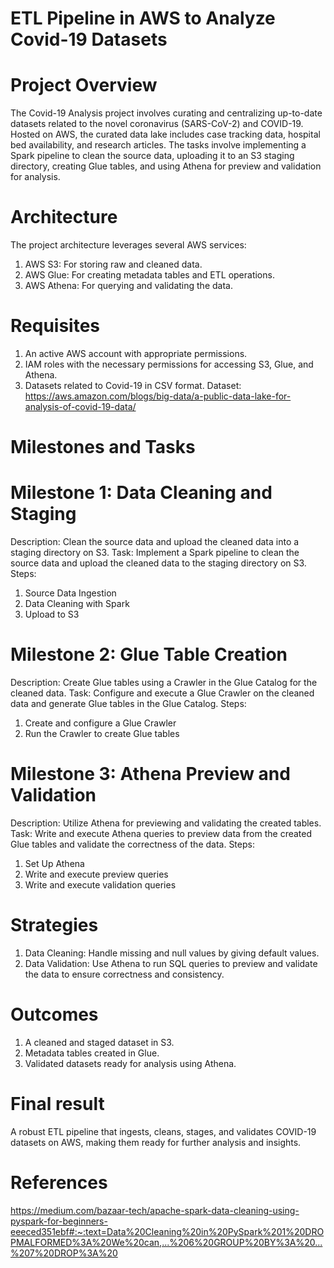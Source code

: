 # ETL Pipeline in AWS to Analyze Covid-19 Datasets
# Project Overview
The Covid-19 Analysis project involves curating and centralizing up-to-date datasets related to the novel coronavirus (SARS-CoV-2) and COVID-19. Hosted on AWS, the curated data lake includes case tracking data, hospital bed availability, and research articles. The tasks involve implementing a Spark pipeline to clean the source data, uploading it to an S3 staging directory, creating Glue tables, and using Athena for preview and validation for analysis.
# Architecture
The project architecture leverages several AWS services:
1.	AWS S3: For storing raw and cleaned data.
2.	AWS Glue: For creating metadata tables and ETL operations.
3.	AWS Athena: For querying and validating the data.
# Requisites
1.	An active AWS account with appropriate permissions.
2.	IAM roles with the necessary permissions for accessing S3, Glue, and Athena.
3.	Datasets related to Covid-19 in CSV format.
Dataset: https://aws.amazon.com/blogs/big-data/a-public-data-lake-for-analysis-of-covid-19-data/
# Milestones and Tasks
# Milestone 1: Data Cleaning and Staging
Description: Clean the source data and upload the cleaned data into a staging directory on S3.
Task: Implement a Spark pipeline to clean the source data and upload the cleaned data to the staging directory on S3.
Steps:
1.	Source Data Ingestion
2.	Data Cleaning with Spark
3.	Upload to S3
# Milestone 2: Glue Table Creation
Description: Create Glue tables using a Crawler in the Glue Catalog for the cleaned data.
Task: Configure and execute a Glue Crawler on the cleaned data and generate Glue tables in the Glue Catalog.
Steps:
1.	Create and configure a Glue Crawler
2.	Run the Crawler to create Glue tables
# Milestone 3: Athena Preview and Validation
Description: Utilize Athena for previewing and validating the created tables.
Task: Write and execute Athena queries to preview data from the created Glue tables and validate the correctness of the data.
Steps:
1.	Set Up Athena
2.	Write and execute preview queries
3.	Write and execute validation queries
# Strategies
1.	Data Cleaning: Handle missing and null values by giving default values.
2.	Data Validation: Use Athena to run SQL queries to preview and validate the data to ensure correctness and consistency.
# Outcomes
1.	A cleaned and staged dataset in S3.
2.	Metadata tables created in Glue.
3.	Validated datasets ready for analysis using Athena.
# Final result
A robust ETL pipeline that ingests, cleans, stages, and validates COVID-19 datasets on AWS, making them ready for further analysis and insights.
# References
https://medium.com/bazaar-tech/apache-spark-data-cleaning-using-pyspark-for-beginners-eeeced351ebf#:~:text=Data%20Cleaning%20in%20PySpark%201%20DROPMALFORMED%3A%20We%20can,...%206%20GROUP%20BY%3A%20...%207%20DROP%3A%20
